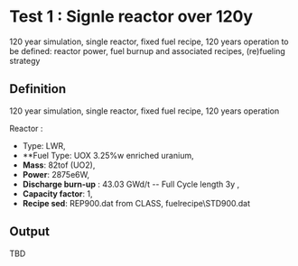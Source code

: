 Test 1 : Signle reactor over 120y
====================

120 year simulation, single reactor, fixed fuel recipe, 120 years operation to be defined: reactor power, fuel burnup and associated recipes, (re)fueling strategy

Definition
----------------
120 year simulation, single reactor, fixed fuel recipe, 120 years operation

Reactor : 
 * Type: LWR, 
 * **Fuel Type: UOX 3.25%w enriched uranium, 
 * **Mass**: 82tof (UO2),
 * **Power**: 2875e6W, 
 * **Discharge burn-up** : 43.03 GWd/t -- Full Cycle length 3y , 
 * **Capacity factor**: 1, 
 * **Recipe sed**: REP900.dat from CLASS, fuelrecipe\STD900.dat

Output
----------
TBD
